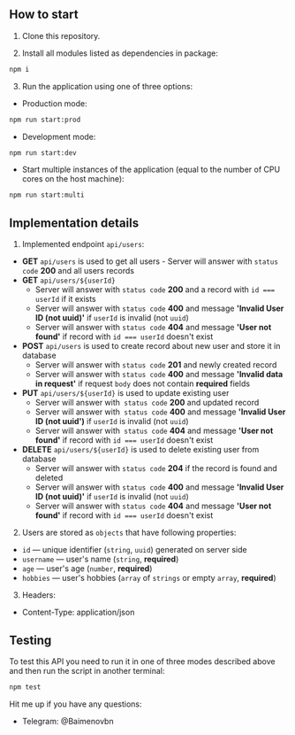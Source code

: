 ## How to start
1. Clone this repository.

2. Install all modules listed as dependencies in package:

```bash
npm i
```

3. Run the application using one of three options:

* Production mode:

```bash
npm run start:prod
```

* Development mode:

```bash
npm run start:dev
```

* Start multiple instances of the application (equal to the number of CPU cores on the host machine):

```bash
npm run start:multi
```


## Implementation details

1. Implemented endpoint `api/users`:

- **GET** `api/users` is used to get all users - Server will answer with `status code` **200** and all users records
- **GET** `api/users/${userId}`
    - Server will answer with `status code` **200** and a record with `id === userId` if it exists
    - Server will answer with `status code` **400** and message **'Invalid User ID (not uuid)'**
      if `userId` is invalid (not `uuid`)
    - Server will answer with `status code` **404** and message **'User not found'** if record with `id === userId` doesn't exist
- **POST** `api/users` is used to create record about new user and store it in database
    - Server will answer with `status code` **201** and newly created record
    - Server will answer with `status code` **400** and message **'Invalid data in request'** if request `body` does not contain **required** fields
- **PUT** `api/users/${userId}` is used to update existing user
    - Server will answer with` status code` **200** and updated record
    - Server will answer with` status code` **400** and message **'Invalid User ID (not uuid')** if `userId` is invalid (not `uuid`)
    - Server will answer with` status code` **404** and message **'User not found'** if record with `id === userId` doesn't exist
- **DELETE** `api/users/${userId}` is used to delete existing user from database
    - Server will answer with `status code` **204** if the record is found and deleted
    - Server will answer with `status code` **400** and message **'Invalid User ID (not uuid)'** if `userId` is invalid (not `uuid`)
    - Server will answer with `status code` **404** and message **'User not found'** if record with `id === userId` doesn't exist

2. Users are stored as `objects` that have following properties:

- `id` — unique identifier (`string`, `uuid`) generated on server side
- `username` — user's name (`string`, **required**)
- `age` — user's age (`number`, **required**)
- `hobbies` — user's hobbies (`array` of `strings` or empty `array`, **required**)

3. Headers:

* Content-Type: application/json

## Testing

To test this API you need to run it in one of three modes described above and then run the script in another terminal:

```bash
npm test
```

Hit me up if you have any questions:

- Telegram: @Baimenovbn
